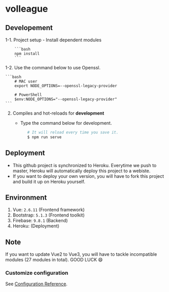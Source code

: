 # volleague

## Developement

1-1. Project setup
    - Install dependent modules

        ```bash
        npm install
        ```

1-2. Use the command below to use Openssl.

    ```bash
        # MAC user
        export NODE_OPTIONS=--openssl-legacy-provider

        # PowerShell
        $env:NODE_OPTIONS="--openssl-legacy-provider"
    ```

2. Compiles and hot-reloads for **development**
    - Type the command below for development.

         ```bash
            # It will reload every time you save it.
            $ npm run serve 
        ```

## Deployment

- This github project is synchronized to Heroku. Everytime we push to master, Heroku will automatically deploy this project to a webiste.
- If you want to deploy your own version, you will have to fork this project and build it up on Heroku yourself.

## Environment

1. Vue: ``2.6.11`` (Frontend framework)
2. Bootstrap: ``5.1.3`` (Frontend toolkit)
3. Firebase: ``9.8.1`` (Backend)
4. Heroku: (Deployment)

## Note

If you want to update Vue2 to Vue3, you will have to tackle incompatible modules (27 modules in total). GOOD LUCK 😄

### Customize configuration

See [Configuration Reference](https://cli.vuejs.org/config/).
